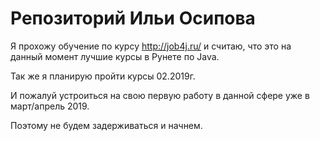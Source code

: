 # Репозиторий Ильи Осипова

Я прохожу обучение по курсу http://job4j.ru/ и считаю, что это на данный момент лучшие курсы в Рунете по Java.

Так же я планирую пройти курсы 02.2019г.

И пожалуй устроиться на свою первую работу в данной сфере уже в март/апрель 2019.

Поэтому не будем задерживаться и начнем.
